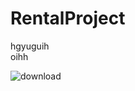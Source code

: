 
# RentalProject

hgyuguih\
oihh

![download](https://user-images.githubusercontent.com/81506858/124436477-d95c4580-dd2a-11eb-8896-1e8dedc97660.jpg)
